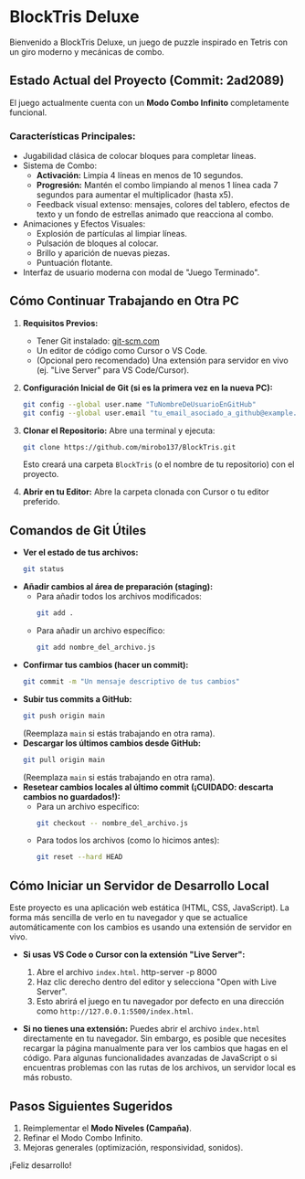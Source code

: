 # BlockTris Deluxe

Bienvenido a BlockTris Deluxe, un juego de puzzle inspirado en Tetris con un giro moderno y mecánicas de combo.

## Estado Actual del Proyecto (Commit: 2ad2089)

El juego actualmente cuenta con un **Modo Combo Infinito** completamente funcional.

### Características Principales:
*   Jugabilidad clásica de colocar bloques para completar líneas.
*   Sistema de Combo:
    *   **Activación:** Limpia 4 líneas en menos de 10 segundos.
    *   **Progresión:** Mantén el combo limpiando al menos 1 línea cada 7 segundos para aumentar el multiplicador (hasta x5).
    *   Feedback visual extenso: mensajes, colores del tablero, efectos de texto y un fondo de estrellas animado que reacciona al combo.
*   Animaciones y Efectos Visuales:
    *   Explosión de partículas al limpiar líneas.
    *   Pulsación de bloques al colocar.
    *   Brillo y aparición de nuevas piezas.
    *   Puntuación flotante.
*   Interfaz de usuario moderna con modal de "Juego Terminado".

## Cómo Continuar Trabajando en Otra PC

1.  **Requisitos Previos:**
    *   Tener Git instalado: [git-scm.com](https://git-scm.com/)
    *   Un editor de código como Cursor o VS Code.
    *   (Opcional pero recomendado) Una extensión para servidor en vivo (ej. "Live Server" para VS Code/Cursor).

2.  **Configuración Inicial de Git (si es la primera vez en la nueva PC):**
    ```bash
    git config --global user.name "TuNombreDeUsuarioEnGitHub"
    git config --global user.email "tu_email_asociado_a_github@example.com"
    ```

3.  **Clonar el Repositorio:**
    Abre una terminal y ejecuta:
    ```bash
    git clone https://github.com/mirobo137/BlockTris.git
    ```
    Esto creará una carpeta `BlockTris` (o el nombre de tu repositorio) con el proyecto.

4.  **Abrir en tu Editor:**
    Abre la carpeta clonada con Cursor o tu editor preferido.

## Comandos de Git Útiles

*   **Ver el estado de tus archivos:**
    ```bash
    git status
    ```
*   **Añadir cambios al área de preparación (staging):**
    *   Para añadir todos los archivos modificados:
        ```bash
        git add .
        ```
    *   Para añadir un archivo específico:
        ```bash
        git add nombre_del_archivo.js
        ```
*   **Confirmar tus cambios (hacer un commit):**
    ```bash
    git commit -m "Un mensaje descriptivo de tus cambios"
    ```
*   **Subir tus commits a GitHub:**
    ```bash
    git push origin main 
    ```
    (Reemplaza `main` si estás trabajando en otra rama).
*   **Descargar los últimos cambios desde GitHub:**
    ```bash
    git pull origin main
    ```
    (Reemplaza `main` si estás trabajando en otra rama).
*   **Resetear cambios locales al último commit (¡CUIDADO: descarta cambios no guardados!):**
    *   Para un archivo específico:
        ```bash
        git checkout -- nombre_del_archivo.js
        ```
    *   Para todos los archivos (como lo hicimos antes):
        ```bash
        git reset --hard HEAD
        ```

## Cómo Iniciar un Servidor de Desarrollo Local

Este proyecto es una aplicación web estática (HTML, CSS, JavaScript). La forma más sencilla de verlo en tu navegador y que se actualice automáticamente con los cambios es usando una extensión de servidor en vivo.

*   **Si usas VS Code o Cursor con la extensión "Live Server":**
    1.  Abre el archivo `index.html`. http-server -p 8000
    2.  Haz clic derecho dentro del editor y selecciona "Open with Live Server".
    3.  Esto abrirá el juego en tu navegador por defecto en una dirección como `http://127.0.0.1:5500/index.html`.

*   **Si no tienes una extensión:**
    Puedes abrir el archivo `index.html` directamente en tu navegador. Sin embargo, es posible que necesites recargar la página manualmente para ver los cambios que hagas en el código. Para algunas funcionalidades avanzadas de JavaScript o si encuentras problemas con las rutas de los archivos, un servidor local es más robusto.

## Pasos Siguientes Sugeridos

1.  Reimplementar el **Modo Niveles (Campaña)**.
2.  Refinar el Modo Combo Infinito.
3.  Mejoras generales (optimización, responsividad, sonidos).

¡Feliz desarrollo! 